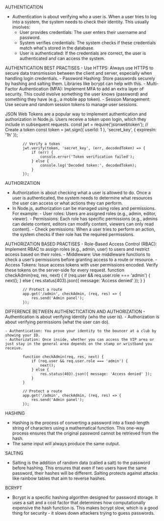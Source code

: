 AUTHENTICATION
  - Authentication is about verifying who a user is. When a user tries to log into a system, the system needs to check their identity. This usually involves:
    - User provides credentials: The user enters their username and password.
    - System verifies credentials: The system checks if these credentials match what's stored in the database.
    - User is authenticated: If the credentials are correct, the user is authenticated and can access the system.

AUTHENTICATION BEST PRACTISES
    - Use HTTPS: Always use HTTPS to secure data transmission between the client and server, especially when handling login credentials.
    - Password Hashing: Store passwords securely by hashing and salting them. Libraries like bcrypt can help with this.
    - Multi-Factor Authentication (MFA): Implement MFA to add an extra layer of security. This could involve something the user knows (password) and something they have (e.g., a mobile app token).
    - Session Management: Use secure and random session tokens to manage user sessions.

JSON Web Tokens are a popular way to implement authentication and authorization in Node.js. Users receive a token upon login, which they include in subsequent requests. 
            const jwt = require('jsonwebtoken');
            // Create a token
            const token = jwt.sign({ userId: 1 }, 'secret_key', { expiresIn: '1h' });

            // Verify a token
            jwt.verify(token, 'secret_key', (err, decodedToken) => {
                if (err) {
                    console.error('Token verification failed');
                } else {
                    console.log('Decoded token:', decodedToken);
                }
            });



AUTHORIZATION
  - Authorization is about checking what a user is allowed to do. Once a user is authenticated, the system needs to determine what resources the user can access or what actions they can perform. 
  - In Node.js, authorization can be managed using roles and permissions. For example:
        - User roles: Users are assigned roles (e.g., admin, editor, viewer).
        - Permissions: Each role has specific permissions (e.g., admins can delete content, editors can modify content, viewers can only read content).
        - Check permissions: When a user tries to perform an action, the system checks if their role has the required permissions.

AUTHORIZATION BASED PRACTISES
    - Role-Based Access Control (RBAC): Implement RBAC to assign roles (e.g., admin, user) to users and restrict access based on their roles.
    - Middleware: Use middleware functions to check a user’s permissions before granting access to a route or resource.
    - Access Tokens: Issue access tokens with user permissions encoded. Verify these tokens on the server-side for every request.
            function checkAdmin(req, res, next) {
                if (req.user && req.user.role === 'admin') {
                    next();
                } else {
                    res.status(403).json({ message: 'Access denied' });
                }
            }

            // Protect a route
            app.get('/admin', checkAdmin, (req, res) => {
                res.send('Admin panel');
            });



DIFFERENCE BETWEEN AUTHENCTICATION AND AUTHORIZATION
    - Authentication is about verifying identity (who the user is).
    - Authorization is about verifying permissions (what the user can do).

    - Authentication: You prove your identity to the bouncer at a club by showing your ID.
    - Authorization: Once inside, whether you can access the VIP area or just stay in the general area depends on the stamp or wristband you receive.

            function checkAdmin(req, res, next) {
                if (req.user && req.user.role === 'admin') {
                    next();
                } else {
                    res.status(403).json({ message: 'Access denied' });
                }
            }

            // Protect a route
            app.get('/admin', checkAdmin, (req, res) => {
                res.send('Admin panel');
            });




HASHING
 - Hashing is the process of converting a password into a fixed-length string of characters using a mathematical function. This one-way process ensures that the original password cannot be retrieved from the hash.
 - The same input will always produce the same output.

SALTING
 - Salting is the addition of random data (called a salt) to the password before hashing. This ensures that even if two users have the same password, their hashes will be different. Salting protects against attacks like rainbow tables that aim to reverse hashes.

BCRYPT
 - Bcrypt is a specific hashing algorithm designed for password storage. It uses a salt and a cost factor that determines how computationally expensive the hash function is. This makes bcrypt slow, which is a good thing for security - it slows down attackers trying to guess passwords.